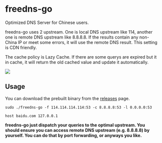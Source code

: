 # freedns-go

Optimized DNS Server for Chinese users.

freedns-go uses 2 upstream. One is local DNS upstream like 114, another one is remote DNS upstream like 8.8.8.8. If the results contain any non-China IP or meet some errors, it will use the remote DNS result. This setting is CDN friendly.

The cache policy is Lazy Cache. If there are some querys are expired but it in cache, it will return the old cached value and update it automatically.

![](https://pppublic.oss-cn-beijing.aliyuncs.com/pics/%E5%B1%8F%E5%B9%95%E5%BF%AB%E7%85%A7%202018-05-08%20%E4%B8%8B%E5%8D%889.49.36.png)

## Usage

You can download the prebuilt binary from the [releases](https://github.com/Chenyao2333/freedns-go/releases) page.

```
sudo ./freedns-go -f 114.114.114.114:53 -c 8.8.8.8:53 -l 0.0.0.0:53
```

```
host baidu.com 127.0.0.1
```

**freedns-go just dispatch your queries to the optimal upstream. You should ensure you can access remote DNS upstream (e.g. 8.8.8.8) by yourself. You can do that by port forwarding, or anyways you like.**
